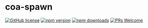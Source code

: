 # coa-spawn

[![GitHub license](https://img.shields.io/badge/license-MIT-green.svg?style=flat-square)](LICENSE)
[![npm version](https://img.shields.io/npm/v/coa-spawn.svg?style=flat-square)](https://www.npmjs.org/package/coa-spawn)
[![npm downloads](https://img.shields.io/npm/dm/coa-spawn.svg?style=flat-square)](http://npm-stat.com/charts.html?package=coa-spawn)
[![PRs Welcome](https://img.shields.io/badge/PRs-welcome-brightgreen.svg?style=flat-square)](https://github.com/coajs/coa-spawn/pulls)